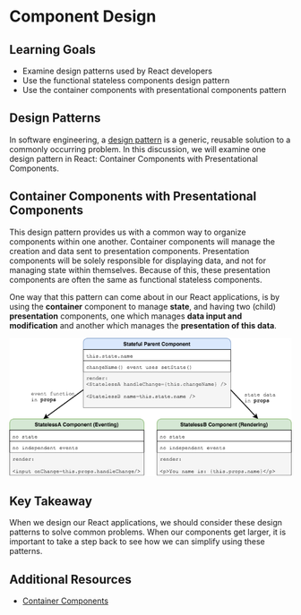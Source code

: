 # Component Design

## Learning Goals
- Examine design patterns used by React developers
- Use the functional stateless components design pattern
- Use the container components with presentational components pattern

## Design Patterns
In software engineering, a [design pattern](https://en.wikipedia.org/wiki/Software_design_pattern) is a generic, reusable solution to a commonly occurring problem. In this discussion, we will examine one design pattern in React: Container Components with Presentational Components.

## Container Components with Presentational Components
This design pattern provides us with a common way to organize components within one another. Container components will manage the creation and data sent to presentation components. Presentation components will be solely responsible for displaying data, and not for managing state within themselves. Because of this, these presentation components are often the same as functional stateless components.

One way that this pattern can come about in our React applications, is by using the **container** component to manage **state**, and having two (child) **presentation** components, one which manages **data input and modification** and another which manages the **presentation of this data**.

![stateful components using stateless components](images/stateful-stateless-components.png)
<!-- https://drive.google.com/a/adadevelopersacademy.org/file/d/15lodApvgPRHN-aE5io1lYJgpdpWu9SuP/view?usp=sharing -->

## Key Takeaway
When we design our React applications, we should consider these design patterns to solve common problems. When our components get larger, it is important to take a step back to see how we can simplify using these patterns.

## Additional Resources
- [Container Components](https://medium.com/@learnreact/container-components-c0e67432e005)
